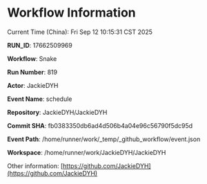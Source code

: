 # Workflow Information

Current Time (China): Fri Sep 12 10:15:31 CST 2025  

**RUN_ID**: 17662509969  

**Workflow**: Snake  

**Run Number**: 819  

**Actor**: JackieDYH  

**Event Name**: schedule  

**Repository**: JackieDYH/JackieDYH  

**Commit SHA**: fb0383350db6ad4d506b4a04e96c56790f5dc95d  

**Event Path**: /home/runner/work/_temp/_github_workflow/event.json  

**Workspace**: /home/runner/work/JackieDYH/JackieDYH  

Other information: [https://github.com/JackieDYH](https://github.com/JackieDYH)
